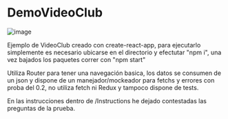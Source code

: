 # DemoVideoClub

![image](https://github.com/user-attachments/assets/1cd8bce4-59f3-414a-b288-ab01dc556716)



Ejemplo de  VideoClub creado con create-react-app, para ejecutarlo simplemente es necesario ubicarse en el directorio y efectutar "npm i", una vez bajados los paquetes correr con "npm start"

Utiliza Router para tener una navegación basica, los datos se consumen de un json y dispone de un manejador/mockeador para fetchs y errores con proba del 0.2, no utiliza fetch ni Redux y tampoco dispone de tests.

En las instrucciones dentro de /Instructions he dejado contestadas las preguntas de la prueba.
